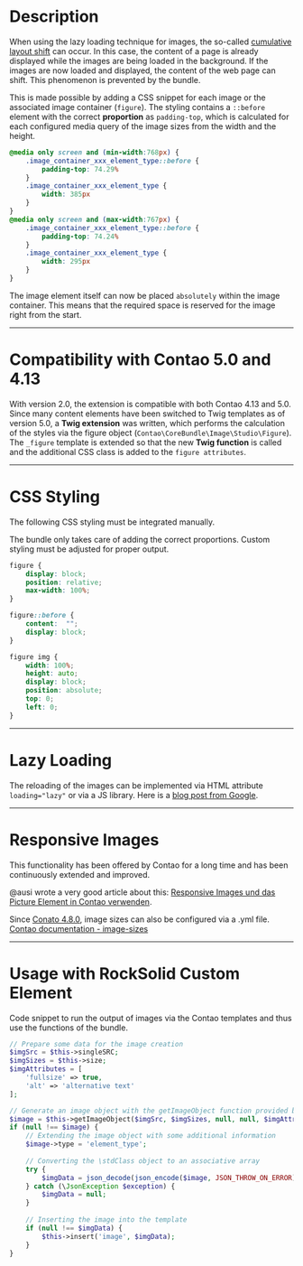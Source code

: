 # Description

When using the lazy loading technique for images, the so-called [cumulative layout shift](https://web.dev/cls/) can occur. 
In this case, the content of a page is already displayed while the images are being loaded in the background. 
If the images are now loaded and displayed, the content of the web page can shift. 
This phenomenon is prevented by the bundle.

This is made possible by adding a CSS snippet for each image or the associated image container (`figure`). 
The styling contains a `::before` element with the correct **proportion** as `padding-top`, which is calculated for each configured media query of the image sizes from the width and the height.

```css
@media only screen and (min-width:768px) {
    .image_container_xxx_element_type::before {
        padding-top: 74.29%
    }
    .image_container_xxx_element_type {
        width: 385px
    }
}
@media only screen and (max-width:767px) {
    .image_container_xxx_element_type::before {
        padding-top: 74.24%
    }
    .image_container_xxx_element_type {
        width: 295px
    }
}
```

The image element itself can now be placed `absolutely` within the image container. This means that the required space is reserved for the image right from the start.

---

# Compatibility with Contao 5.0 and 4.13

With version 2.0, the extension is compatible with both Contao 4.13 and 5.0. 
Since many content elements have been switched to Twig templates as of version 5.0, a **Twig extension** was written, which performs the calculation of the styles via the figure object (`Contao\CoreBundle\Image\Studio\Figure`). 
The `_figure` template is extended so that the new **Twig function** is called and the additional CSS class is added to the `figure attributes`.

---

# CSS Styling

The following CSS styling must be integrated manually.

The bundle only takes care of adding the correct proportions. Custom styling must be adjusted for proper output.

```css
figure {
	display: block;
	position: relative;
	max-width: 100%;
}

figure::before {
	content:  "";
	display: block;
}

figure img {
	width: 100%;
	height: auto;
	display: block;
	position: absolute;
	top: 0;
	left: 0;
}
```

---

# Lazy Loading

The reloading of the images can be implemented via HTML attribute `loading="lazy"` or via a JS library. Here is a [blog post from Google](https://web.dev/lazy-loading-images/ "Hierzu ein Blogpost von Google").

---

# Responsive Images

This functionality has been offered by Contao for a long time and has been continuously extended and improved.

@ausi wrote a very good article about this:
[Responsive Images und das Picture Element in Contao verwenden](https://rocksolidthemes.com/de/contao/blog/responsive-images-picture-contao "Responsive Images und das Picture Element in Contao verwenden").

Since [Conato 4.8.0](https://contao.org/de/news/contao_4-8-0.html "Conato 4.8.0"), image sizes can also be configured via a .yml file.
[Contao documentation - image-sizes](https://docs.contao.org/dev/framework/image-processing/image-sizes/ "Contao Dokumentation")

---

# Usage with RockSolid Custom Element

Code snippet to run the output of images via the Contao templates and thus use the functions of the bundle.

```php
// Prepare some data for the image creation
$imgSrc = $this->singleSRC;
$imgSizes = $this->size;
$imgAttributes = [
    'fullsize' => true,
    'alt' => 'alternative text'
];

// Generate an image object with the getImageObject function provided by the bundle
$image = $this->getImageObject($imgSrc, $imgSizes, null, null, $imgAttributes);
if (null !== $image) {
    // Extending the image object with some additional information
    $image->type = 'element_type';
    
    // Converting the \stdClass object to an associative array
    try {
        $imgData = json_decode(json_encode($image, JSON_THROW_ON_ERROR), true, 512, JSON_THROW_ON_ERROR)
    } catch (\JsonException $exception) {
        $imgData = null;
    }
    
    // Inserting the image into the template
    if (null !== $imgData) {
        $this->insert('image', $imgData);
    }
}
```

